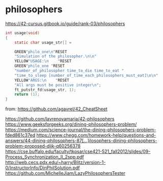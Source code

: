 # philosophers



https://42-cursus.gitbook.io/guide/rank-03/philosophers


```C
int	usage(void)
{
	static char usage_str[] =

	GREEN"philo_one\n"RESET
	"Simulation of the philosopher.\n\n"
	YELLOW"USAGE:\n    "RESET
	GREEN"philo_one "RESET
	"number_of_philosopher time_to_die time_to_eat "
	"time_to_sleep [number_of_time_each_philosophers_must_eat]\n\n"
	YELLOW"ARGS:\n    "RESET
	"All args must be positive integer\n";
	ft_putstr_fd(usage_str, 1);
	return (1);
}
```
from: https://github.com/agavrel/42_CheatSheet



https://github.com/lavrenovamaria/42-philosophers
https://www.geeksforgeeks.org/dining-philosophers-problem/
https://medium.com/science-journal/the-dining-philosophers-problem-fded861c37ed
https://www.chegg.com/homework-help/questions-and-answers/44-dining-philosophers-87[…]ilosophers-dining-philosophers-problem-proposed-dijk-q60256378
https://cse.buffalo.edu/faculty/tkosar/cse421-521_fall2012/slides/09-Process_Synchronization_II_2spp.pdf
http://web.cecs.pdx.edu/~harry/Blitz/version-1-0/InstructorInfo/DinPhilSolution.pdf
https://github.com/MichelleJiam/LazyPhilosophersTester
